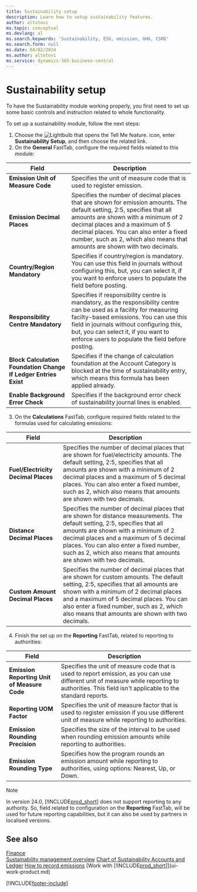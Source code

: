 ```yaml
---
title: Sustainability setup
description: Learn how to setup sustainability features.
author: altotovi
ms.topic: conceptual
ms.devlang: al
ms.search.keywords: 'Sustainability, ESG, emission, GHG, CSRD'
ms.search.form: null
ms.date: 04/02/2024
ms.author: altotovi
ms.service: dynamics-365-business-central
---
```


# Sustainability setup  

To have the Sustainability module working properly, you first need to set up some basic controls and instruction related to whole functionality.  

To set up a sustainability module, follow the next steps:  

1. Choose the ![Lightbulb that opens the Tell Me feature.](media/ui-search/search_small.png "Tell me what you want to do") icon, enter **Sustainability Setup**, and then choose the related link.  
2. On the **General** FastTab, configure the required fields related to this module:   

|  Field  |  Description  |  
|--------|--------------| 
| **Emission Unit of Measure Code** | Specifies the unit of measure code that is used to register emission. |
| **Emission Decimal Places** | Specifies the number of decimal places that are shown for emission amounts. The default setting, 2:5, specifies that all amounts are shown with a minimum of 2 decimal places and a maximum of 5 decimal places. You can also enter a fixed number, such as 2, which also means that amounts are shown with two decimals. |
| **Country/Region Mandatory** | Specifies if country/region is mandatory. You can use this field in journals without configuring this, but, you can select it, if you want to enforce users to populate the field before posting. |
| **Responsibility Centre Mandatory** | Specifies if responsibility centre is mandatory, as the responsibility centre can be used as a facility for measuring facilty-based emissions. You can use this field in journals without configuring this, but, you can select it, if you want to enforce users to populate the field before posting. |
| **Block Calculation Foundation Change If Ledger Entries Exist** | Specifies if the change of calculation foundation at the Account Category is blocked at the time of sustainability entry, which means this formula has been applied already. |
| **Enable Background Error Check** | Specifies if the background error check of sustainability journal lines is enabled. |

3.  On the **Calculations** FastTab, configure required fields related to the formulas used for calculating emissions:  

|  Field  |  Description  |  
|--------|--------------| 
| **Fuel/Electricity Decimal Places** | Specifies the number of decimal places that are shown for fuel/electricity amounts. The default setting, 2:5, specifies that all amounts are shown with a minimum of 2 decimal places and a maximum of 5 decimal places. You can also enter a fixed number, such as 2, which also means that amounts are shown with two decimals. |
| **Distance Decimal Places** | Specifies the number of decimal places that are shown for distance measurements. The default setting, 2:5, specifies that all amounts are shown with a minimum of 2 decimal places and a maximum of 5 decimal places. You can also enter a fixed number, such as 2, which also means that amounts are shown with two decimals. |
| **Custom Amount Decimal Places** | Specifies the number of decimal places that are shown for custom amounts. The default setting, 2:5, specifies that all amounts are shown with a minimum of 2 decimal places and a maximum of 5 decimal places. You can also enter a fixed number, such as 2, which also means that amounts are shown with two decimals. |

4.  Finish the set up on the **Reporting** FastTab, related to reporting to authorities:   

|  Field  |  Description  |  
|--------|--------------| 
| **Emission Reporting Unit of Measure Code** | Specifies the unit of measure code that is used to report emission, as you can use different unit of measure while reporting to authorities. This field isn't applicable to the standard reports. |
| **Reporting UOM Factor** | Specifies the unit of measure factor that is used to register emission if you use different unit of measure while reporting to authorities. |
| **Emission Rounding Precision** | Specifies the size of the interval to be used when rounding emission amounts while reporting to authorities. |
| **Emission Rounding Type** | Specifies how the program rounds an emission amount while reporting to authorities, using options: Nearest, Up, or Down. |

>[!NOTE]
> In version 24.0, [!INCLUDE[prod_short](includes/prod_short.md)] does not support reporting to any authority. So, field related to configuration on the **Reporting** FastTab, will be used for future reporting capabilities, but it can also be used by partners in localised versions.

## See also  
[Finance](finance.md)    
[Sustainability management overview](finance-manage-sustainability.md)
[Chart of Sustainability Accounts and Ledger](finance-sustainability-accounts-ledger.md)
[How to record emissions](finance-sustainability-journal.md)
[Work with [!INCLUDE[prod_short](includes/prod_short.md)]](ui-work-product.md)


[!INCLUDE[footer-include](includes/footer-banner.md)]
